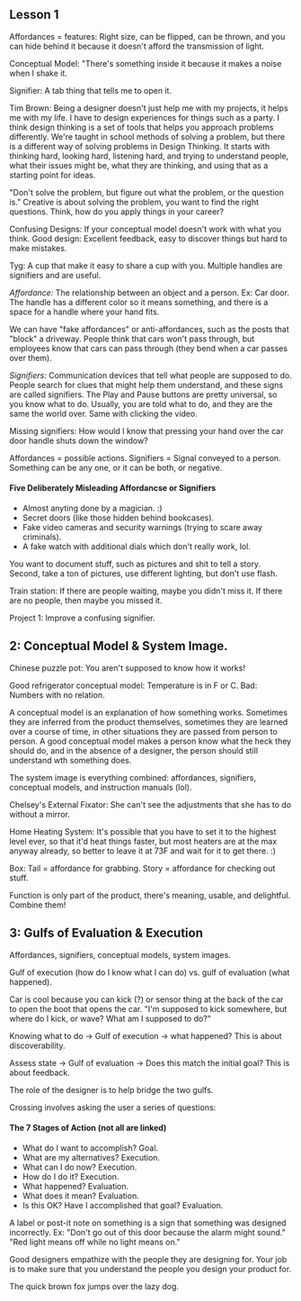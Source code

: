 ## Lesson 1

Affordances = features: Right size, can be flipped, can be thrown, and you can hide behind it because it doesn't afford the transmission of light.

Conceptual Model: "There's something inside it because it makes a noise when I shake it.

Signifier: A tab thing that tells me to open it.

Tim Brown: Being a designer doesn't just help me with my projects, it helps me with my life. I have to design experiences for things such as a party. I think design thinking is a set of tools that helps you approach problems differently. We're taught in school methods of solving a problem, but there is a different way of solving problems in Design Thinking. It starts with thinking hard, looking hard, listening hard, and trying to understand people, what their issues might be, what they are thinking, and using that as a starting point for ideas.

"Don't solve the problem, but figure out what the problem, or the question is." Creative is about solving the problem, you want to find the right questions. Think, how do you apply things in your career?

Confusing Designs: If your conceptual model doesn't work with what you think. Good design: Excellent feedback, easy to discover things but hard to make mistakes.

Tyg: A cup that make it easy to share a cup with you. Multiple handles are signifiers and are useful.

*Affordance:* The relationship between an object and a person. Ex: Car door. The handle has a different color so it means something, and there is a space for a handle where your hand fits.

We can have "fake affordances" or anti-affordances, such as the posts that "block" a driveway. People think that cars won't pass through, but employees know that cars can pass through (they bend when a car passes over them).

*Signifiers:* Communication devices that tell what people are supposed to do. People search for clues that might help them understand, and these signs are called signifiers. The Play and Pause buttons are pretty universal, so you know what to do. Usually, you are told what to do, and they are the same the world over. Same with clicking the video.

Missing signifiers: How would I know that pressing your hand over the car door handle shuts down the window?

Affordances = possible actions. Signifiers = Signal conveyed to a person. Something can be any one, or it can be both, or negative.

#### Five Deliberately Misleading Affordancse or Signifiers
- Almost anyting done by a magician. :)
- Secret doors (like those hidden behind bookcases).
- Fake video cameras and security warnings (trying to scare away criminals).
- A fake watch with additional dials which don't really work, lol.

You want to document stuff, such as pictures and shit to tell a story. Second, take a ton of pictures, use different lighting, but don't use flash.

Train station: If there are people waiting, maybe you didn't miss it. If there are no people, then maybe you missed it.

Project 1: Improve a confusing signifier.

## 2: Conceptual Model & System Image.

Chinese puzzle pot: You aren't supposed to know how it works!

Good refrigerator conceptual model: Temperature is in F or C. Bad: Numbers with no relation.

A conceptual model is an explanation of how something works. Sometimes they are inferred from the product themselves, sometimes they are learned over a course of time, in other situations they are passed from person to person. A good conceptual model makes a person know what the heck they should do, and in the absence of a designer, the person should still understand wth something does.

The system image is everything combined: affordances, signifiers, conceptual models, and instruction manuals (lol).

Chelsey's External Fixator: She can't see the adjustments that she has to do without a mirror.

Home Heating System: It's possible that you have to set it to the highest level ever, so that it'd heat things faster, but most heaters are at the max anyway already, so better to leave it at 73F and wait for it to get there. :)

Box: Tail = affordance for grabbing. Story = affordance for checking out stuff.

Function is only part of the product, there's meaning, usable, and delightful. Combine them!

## 3: Gulfs of Evaluation & Execution

Affordances, signifiers, conceptual models, system images.

Gulf of execution (how do I know what I can do) vs. gulf of evaluation (what happened).

Car is cool because you can kick (?) or sensor thing at the back of the car to open the boot that opens the car. "I'm supposed to kick somewhere, but where do I kick, or wave? What am I supposed to do?"

Knowing what to do -> Gulf of execution -> what happened? This is about discoverability.

Assess state -> Gulf of evaluation -> Does this match the initial goal? This is about feedback.

The role of the designer is to help bridge the two gulfs.

Crossing involves asking the user a series of questions:

#### The 7 Stages of Action (not all are linked)

- What do I want to accomplish? Goal.
- What are my alternatives? Execution.
- What can I do now? Execution.
- How do I do it? Execution.
- What happened? Evaluation.
- What does it mean? Evaluation.
- Is this OK? Have I accomplished that goal? Evaluation.

A label or post-it note on something is a sign that something was designed incorrectly. Ex: "Don't go out of this door because the alarm might sound." "Red light means off while no light means on."

Good designers empathize with the people they are designing for. Your job is to make sure that you understand the people you design your product for.



The quick brown fox jumps over the lazy dog.












